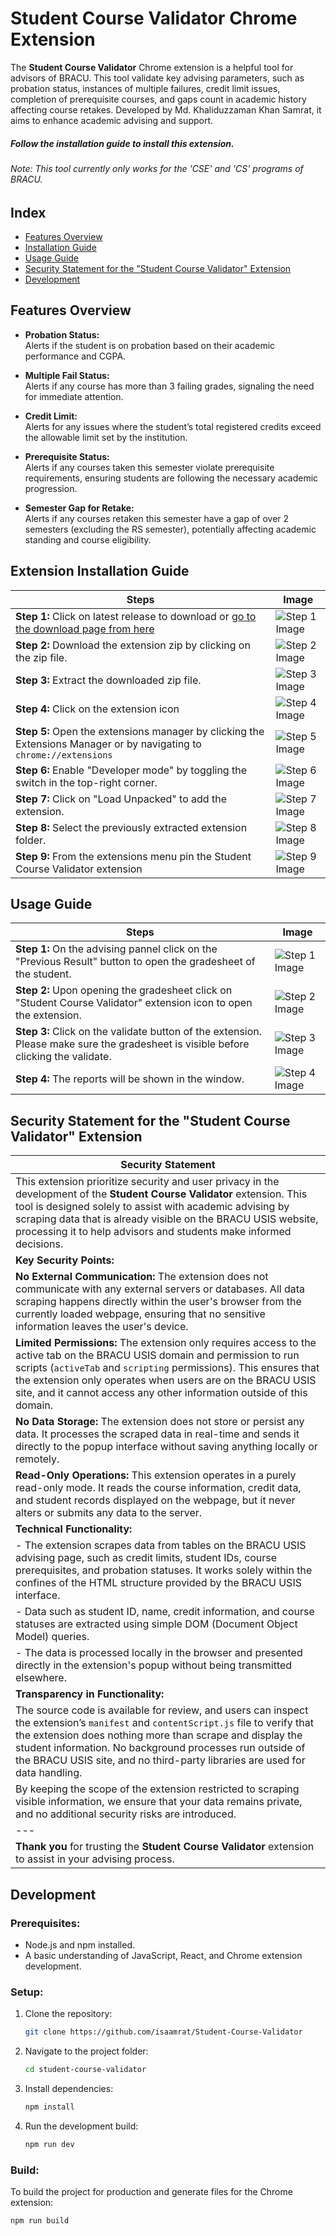# Student Course Validator Chrome Extension

The **Student Course Validator** Chrome extension is a helpful tool for advisors of BRACU. This tool validate key advising parameters, such as probation status, instances of multiple failures, credit limit issues, completion of prerequisite courses, and gaps count in academic history affecting course retakes. Developed by Md. Khaliduzzaman Khan Samrat, it aims to enhance academic advising and support. 

##### Follow the installation guide to install this extension.
###### Note: This tool currently only works for the 'CSE' and 'CS' programs of BRACU.

## Index

  - [Features Overview](#features-overview)
  - [Installation Guide](#extension-installation-guide)
  - [Usage Guide](#usage-guide)
  - [Security Statement for the "Student Course Validator" Extension](#security-statement-for-the-student-course-validator-extension)
  - [Development](#development)

## Features Overview

- **Probation Status:**  
  Alerts if the student is on probation based on their academic performance and CGPA.

- **Multiple Fail Status:**  
  Alerts if any course has more than 3 failing grades, signaling the need for immediate attention.

- **Credit Limit:**  
  Alerts for any issues where the student’s total registered credits exceed the allowable limit set by the institution.

- **Prerequisite Status:**  
  Alerts if any courses taken this semester violate prerequisite requirements, ensuring students are following the necessary academic progression.

- **Semester Gap for Retake:**  
  Alerts if any courses retaken this semester have a gap of over 2 semesters (excluding the RS semester), potentially affecting academic standing and course eligibility.

## Extension Installation Guide

| **Steps**                              | **Image**                     |
|----------------------------------------|--------------------------------|
| **Step 1:** Click on latest release to download or [go to the download page from here](https://github.com/isaamrat/Student-Course-Validator/releases/tag/v1.0.1) | ![Step 1 Image](./src/assets/tutorial/1.jpg) |
| **Step 2:** Download the extension zip by clicking on the zip file. | ![Step 2 Image](./src/assets/tutorial/2.jpg) |
| **Step 3:** Extract the downloaded zip file. | ![Step 3 Image](./src/assets/tutorial/3.jpg) |
| **Step 4:** Click on the extension icon | ![Step 4 Image](./src/assets/tutorial/4.jpg) |
| **Step 5:** Open the extensions manager by clicking the Extensions Manager or by navigating to `chrome://extensions` | ![Step 5 Image](./src/assets/tutorial/5.jpg) |
| **Step 6:** Enable "Developer mode" by toggling the switch in the top-right corner. | ![Step 6 Image](./src/assets/tutorial/6.jpg) |
| **Step 7:** Click on "Load Unpacked" to add the extension. | ![Step 7 Image](./src/assets/tutorial/7.jpg) |
| **Step 8:** Select the previously extracted extension folder. | ![Step 8 Image](./src/assets/tutorial/8.jpg) |
| **Step 9:** From the extensions menu pin the Student Course Validator extension | ![Step 9 Image](./src/assets/tutorial/10.jpg) |


## Usage Guide

| **Steps**                              | **Image**                     |
|----------------------------------------|--------------------------------|
| **Step 1:** On the advising pannel click on the "Previous Result" button to open the gradesheet of the student. | ![Step 1 Image](./src/assets/tutorial/12.jpg) |
| **Step 2:** Upon opening the gradesheet click on "Student Course Validator" extension icon to open the extension. | ![Step 2 Image](./src/assets/tutorial/13.jpg) |
| **Step 3:** Click on the validate button of the extension. Please make sure the gradesheet is visible before clicking the validate. | ![Step 3 Image](./src/assets/tutorial/14.jpg) |
| **Step 4:** The reports will be shown in the window. | ![Step 4 Image](./src/assets/tutorial/15.jpg) |


## Security Statement for the "Student Course Validator" Extension

| **Security Statement** |
|------------------------|
| This extension prioritize security and user privacy in the development of the **Student Course Validator** extension. This tool is designed solely to assist with academic advising by scraping data that is already visible on the BRACU USIS website, processing it to help advisors and students make informed decisions. |
| **Key Security Points:** |
| **No External Communication:** The extension does not communicate with any external servers or databases. All data scraping happens directly within the user's browser from the currently loaded webpage, ensuring that no sensitive information leaves the user's device. |
| **Limited Permissions:** The extension only requires access to the active tab on the BRACU USIS domain and permission to run scripts (`activeTab` and `scripting` permissions). This ensures that the extension only operates when users are on the BRACU USIS site, and it cannot access any other information outside of this domain. |
| **No Data Storage:** The extension does not store or persist any data. It processes the scraped data in real-time and sends it directly to the popup interface without saving anything locally or remotely. |
| **Read-Only Operations:** This extension operates in a purely read-only mode. It reads the course information, credit data, and student records displayed on the webpage, but it never alters or submits any data to the server. |
| **Technical Functionality:** |
| - The extension scrapes data from tables on the BRACU USIS advising page, such as credit limits, student IDs, course prerequisites, and probation statuses. It works solely within the confines of the HTML structure provided by the BRACU USIS interface. |
| - Data such as student ID, name, credit information, and course statuses are extracted using simple DOM (Document Object Model) queries. |
| - The data is processed locally in the browser and presented directly in the extension's popup without being transmitted elsewhere. |
| **Transparency in Functionality:** |
| The source code is available for review, and users can inspect the extension’s `manifest` and `contentScript.js` file to verify that the extension does nothing more than scrape and display the student information. No background processes run outside of the BRACU USIS site, and no third-party libraries are used for data handling. |
| By keeping the scope of the extension restricted to scraping visible information, we ensure that your data remains private, and no additional security risks are introduced. |
| --- |
| **Thank you** for trusting the **Student Course Validator** extension to assist in your advising process. |



## Development

### Prerequisites:
- Node.js and npm installed.
- A basic understanding of JavaScript, React, and Chrome extension development.

### Setup:
1. Clone the repository:
    ```bash
    git clone https://github.com/isaamrat/Student-Course-Validator
    ```
2. Navigate to the project folder:
    ```bash
    cd student-course-validator
    ```
3. Install dependencies:
    ```bash
    npm install
    ```
4. Run the development build:
    ```bash
    npm run dev
    ```

### Build:
To build the project for production and generate files for the Chrome extension:

```bash
npm run build
```
